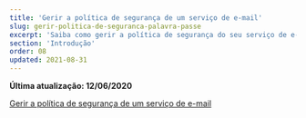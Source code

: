 ```yaml
---
title: 'Gerir a política de segurança de um serviço de e-mail'
slug: gerir-politica-de-seguranca-palavra-passe
excerpt: 'Saiba como gerir a política de segurança do seu serviço de e-mail.'
section: 'Introdução'
order: 08
updated: 2021-08-31
---
```


**Última atualização: 12/06/2020**

[Gerir a política de segurança de um serviço de e-mail](https://docs.ovh.com/pt/microsoft-collaborative-solutions/gerir-politica-de-seguranca-palavra-passe/)
